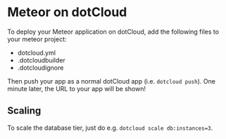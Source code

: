 # Meteor on dotCloud

To deploy your Meteor application on dotCloud, add the following files to your meteor project:

- dotcloud.yml
- .dotcloudbuilder
- .dotcloudignore

Then push your app as a normal dotCloud app (i.e. ``dotcloud push``).
One minute later, the URL to your app will be shown!

## Scaling

To scale the database tier, just do e.g. ``dotcloud scale db:instances=3``.
